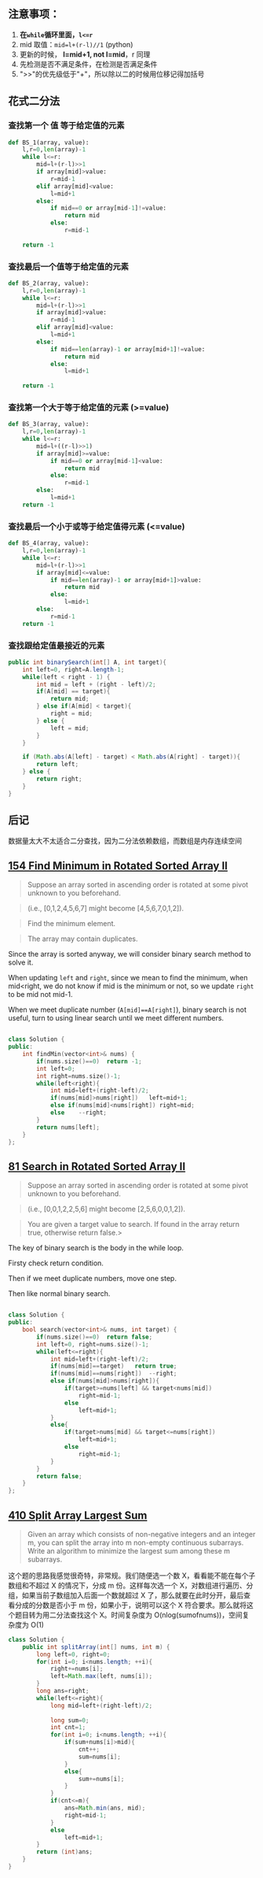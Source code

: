 ## 注意事项：

1. **在`while`循环里面，`l<=r`**
2. mid 取值：`mid=l+(r-l)//1` (python)
3. 更新的时候， **l=mid+1, not l=mid**，r 同理
4. 先检测是否不满足条件，在检测是否满足条件
5. ">>"的优先级低于"+"，所以除以二的时候用位移记得加括号

## 花式二分法

### 查找第一个 值 等于给定值的元素

```py
def BS_1(array, value):
    l,r=0,len(array)-1
    while l<=r:
        mid=l+(r-l)>>1
        if array[mid]>value:
            r=mid-1
        elif array[mid]<value:
            l=mid+1
        else:
            if mid==0 or array[mid-1]!=value:
                return mid
            else:
                r=mid-1
    
    return -1
```

### 查找最后一个值等于给定值的元素

```py
def BS_2(array, value):
    l,r=0,len(array)-1
    while l<=r:
        mid=l+(r-l)>>1
        if array[mid]>value:
            r=mid-1
        elif array[mid]<value:
            l=mid+1
        else:
            if mid==len(array)-1 or array[mid+1]!=value:
                return mid
            else:
                l=mid+1
    
    return -1
```

### 查找第一个大于等于给定值的元素 (>=value)

```py
def BS_3(array, value):
    l,r=0,len(array)-1
    while l<=r:
        mid=l+((r-l)>>1)
        if array[mid]>=value:
            if mid==0 or array[mid-1]<value:
                return mid
            else:
                r=mid-1
        else:
            l=mid+1
    return -1
```

### 查找最后一个小于或等于给定值得元素 (<=value)

```py
def BS_4(array, value):
    l,r=0,len(array)-1
    while l<=r:
        mid=l+(r-l)>>1
        if array[mid]<=value:
            if mid==len(array)-1 or array[mid+1]>value:
                return mid
            else:
                l=mid+1
        else:
            r=mid-1
    return -1
```

### 查找跟给定值最接近的元素

```Java
public int binarySearch(int[] A, int target){
    int left=0, right=A.length-1;
    while(left < right - 1) {
        int mid = left + (right - left)/2;
        if(A[mid] == target){
            return mid;
        } else if(A[mid] < target){
            right = mid;
        } else {
            left = mid;
        }
    }

    if (Math.abs(A[left] - target) < Math.abs(A[right] - target)){
        return left;
    } else {
        return right;
    }
}
```

## 后记

数据量太大不太适合二分查找，因为二分法依赖数组，而数组是内存连续空间

## [154 Find Minimum in Rotated Sorted Array II](https://leetcode.com/problems/find-minimum-in-rotated-sorted-array-ii/)

> Suppose an array sorted in ascending order is rotated at some pivot unknown to you beforehand.

> (i.e.,  [0,1,2,4,5,6,7] might become  [4,5,6,7,0,1,2]).

> Find the minimum element.

> The array may contain duplicates.

Since the array is sorted anyway, we will consider binary search method to solve it.

When updating `left` and `right`, since we mean to find the minimum, when mid<right, we do not know if mid is the minimum or not, so we update `right` to be mid not mid-1.

When we meet duplicate number (`A[mid]==A[right]`), binary search is not useful, turn to using linear search until we meet different numbers.

```cpp

class Solution {
public:
    int findMin(vector<int>& nums) {
        if(nums.size()==0)  return -1;
        int left=0;
        int right=nums.size()-1;
        while(left<right){
            int mid=left+(right-left)/2;
            if(nums[mid]>nums[right])   left=mid+1;
            else if(nums[mid]<nums[right]) right=mid;
            else    --right;
        }
        return nums[left];
    }
};
```

## [81 Search in Rotated Sorted Array II](https://leetcode.com/problems/search-in-rotated-sorted-array-ii/)

> Suppose an array sorted in ascending order is rotated at some pivot unknown to you beforehand.

> (i.e., [0,0,1,2,2,5,6] might become [2,5,6,0,0,1,2]).

> You are given a target value to search. If found in the array return true, otherwise return false.> 

The key of binary search is the body in the while loop.

Firsty check return condition.

Then if we meet duplicate numbers, move one step.

Then like normal binary search.

```cpp

class Solution {
public:
    bool search(vector<int>& nums, int target) {
        if(nums.size()==0)  return false;
        int left=0, right=nums.size()-1;
        while(left<=right){
            int mid=left+(right-left)/2;
            if(nums[mid]==target)   return true;
            if(nums[mid]==nums[right])  --right;
            else if(nums[mid]>nums[right]){
                if(target>=nums[left] && target<nums[mid])
                    right=mid-1;
                else
                    left=mid+1;
            }
            else{
                if(target>nums[mid] && target<=nums[right])
                    left=mid+1;
                else
                    right=mid-1;
            }
        }
        return false;
    }
};
```

## [410 Split Array Largest Sum](https://leetcode.com/problems/split-array-largest-sum/)

> Given an array which consists of non-negative integers and an integer m, you can split the array into m non-empty continuous subarrays. Write an algorithm to minimize the largest sum among these m subarrays.

这个题的思路我感觉很奇特，非常规。我们随便选一个数 X，看看能不能在每个子数组和不超过 X 的情况下，分成 m 份。这样每次选一个 X，对数组进行遍历、分组，如果当前子数组加入后面一个数就超过 X 了，那么就要在此时分开，最后查看分成的分数是否小于 m 份，如果小于，说明可以这个 X 符合要求。那么就将这个题目转为用二分法查找这个 X。时间复杂度为 O(nlog(sumofnums))，空间复杂度为 O(1)

```Java
class Solution {
    public int splitArray(int[] nums, int m) {
        long left=0, right=0;
        for(int i=0; i<nums.length; ++i){
            right+=nums[i];
            left=Math.max(left, nums[i]);
        }
        long ans=right;
        while(left<=right){
            long mid=left+(right-left)/2;
            
            long sum=0;
            int cnt=1;
            for(int i=0; i<nums.length; ++i){
                if(sum+nums[i]>mid){
                    cnt++;
                    sum=nums[i];
                }
                else{
                    sum+=nums[i];
                }
            }
            if(cnt<=m){
                ans=Math.min(ans, mid);
                right=mid-1;
            }
            else
                left=mid+1;
        }
        return (int)ans;
    }
}
```
